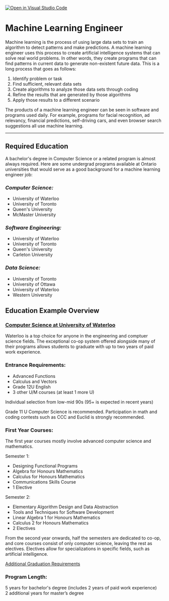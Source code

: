[![Open in Visual Studio Code](https://classroom.github.com/assets/open-in-vscode-c66648af7eb3fe8bc4f294546bfd86ef473780cde1dea487d3c4ff354943c9ae.svg)](https://classroom.github.com/online_ide?assignment_repo_id=10194969&assignment_repo_type=AssignmentRepo)

 # **Machine Learning Engineer**

Machine learning is the process of using large data sets to train an algorithm to detect patterns and make predictions. A machine learning engineer uses this process to create artificial intelligence systems that can solve real world problems. In other words, they create programs that can find patterns in current data to generate non-existent future data. This is a long process that goes as follows:
1. Identify problem or task
2. Find sufficient, relevant data sets
3. Create algorithms to analyze those data sets through coding
4. Refine the results that are generated by those algorithms
5. Apply those results to a different scenario 


The products of a machine learning engineer can be seen in software and programs used daily. For example, programs for facial recognition, ad relevancy, financial predictions, self-driving cars, and even browser search suggestions all use machine learning.

***

## Required Education
A bachelor's degree in Computer Science or a related program is almost always required. Here are some undergrad programs available at Ontario universities that would serve as a good background for a machine learning engineer job:

### *Computer Science:*
- University of Waterloo 
- University of Toronto
- Queen's University
- McMaster University

### *Software Engineering:*
- University of Waterloo 
- University of Toronto
- Queen's University
- Carleton University

### *Data Science:*
- University of Toronto
- University of Ottawa
- University of Waterloo
- Western University

## Education Example Overview
### [Computer Science at University of Waterloo](https://uwaterloo.ca/future-students/programs/computer-science)
Waterloo is a top choice for anyone in the engineering and comptuer science fields. The exceptional co-op system offered alongside many of their programs allows students to graduate with up to two years of paid work experience.

### Entrance Requirements: 

- Advanced Functions 
- Calculus and Vectors
- Grade 12U English
- 3 other U/M courses (at least 1 more U)

Individual selection from low-mid 90s (95+ is expected in recent years)

Grade 11 U Computer Science is recommended. 
Participation in math and coding contests such as CCC and Euclid is strongly recommended.

### First Year Courses:
The first year courses mostly involve advanced computer science and mathematics.

Semester 1:
- Designing Functional Programs
- Algebra for Honours Mathematics
- Calculus for Honours Mathematics
- Communications Skills Course
- 1 Elective

Semester 2:
- Elementary Algorithm Design and Data Abstraction
- Tools and Techniques for Software Development
- Linear Algebra 1 for Honours Mathematics
- Calculus 2 for Honours Mathematics
- 2 Electives

From the second year onwards, half the semesters are dedicated to co-op, and core courses consist of only computer science, leaving the rest as electives. Electives allow for specializations in specific fields, such as artificial intelligence.

[Additional Graduation Requirements](http://ugradcalendar.uwaterloo.ca/page/MATH-Bachelor-of-Computer-Science-1)

### Program Length: 

5 years for bachelor's degree (includes 2 years of paid work experience)   
2 additional years for master’s degree






